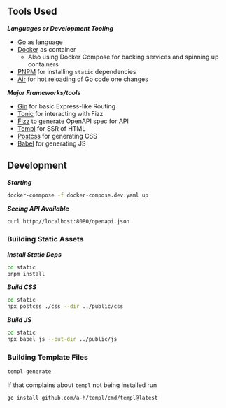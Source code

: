 ## Tools Used

_**Languages or Development Tooling**_

- [Go](https://go.dev) as language
- [Docker](https://www.docker.com) as container
  - Also using Docker Compose for backing services and spinning up containers
- [PNPM](https://pnpm.io) for installing `static` dependencies
- [Air](https://github.com/cosmtrek/air) for hot reloading of Go code one changes

_**Major Frameworks/tools**_

- [Gin](https://gin-gonic.com) for basic Express-like Routing
- [Tonic](https://pkg.go.dev/github.com/loopfz/gadgeto/tonic) for interacting with Fizz
- [Fizz](https://github.com/wI2L/fizz) to generate OpenAPI spec for API
- [Templ](https://templ.guide) for SSR of HTML
- [Postcss](https://postcss.org) for generating CSS
- [Babel](https://babeljs.io) for generating JS 

## Development

_**Starting**_

```sh
docker-commpose -f docker-compose.dev.yaml up
```

_**Seeing API Available**_

```sh
curl http://localhost:8080/openapi.json
```

### Building Static Assets

_**Install Static Deps**_

```sh
cd static
pnpm install
```

_**Build CSS**_

```sh
cd static
npx postcss ./css --dir ../public/css
```

_**Build JS**_

```sh
cd static
npx babel js --out-dir ../public/js
```

### Building Template Files

```sh
templ generate
```

If that complains about `templ` not being installed run

```sh
go install github.com/a-h/templ/cmd/templ@latest
```